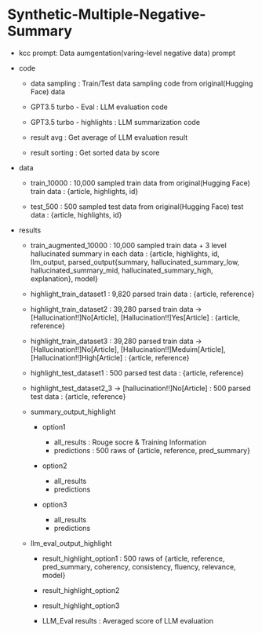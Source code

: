# Synthetic-Multiple-Negative-Summary

<File Description>

- kcc prompt: Data aumgentation(varing-level negative data) prompt

- code
	- data sampling
		: Train/Test data sampling code from original(Hugging Face) data
	
	- GPT3.5 turbo - Eval
		: LLM evaluation code

	- GPT3.5 turbo - highlights
		: LLM summarization code

	- result avg
		: Get average of LLM evaluation result

	- result sorting
		: Get sorted data by score

- data
	- train_10000
		: 10,000 sampled train data from original(Hugging Face) train data
		: {article, highlights, id}

	- test_500
		: 500 sampled test data from original(Hugging Face) test data
		: {article, highlights, id}

- results
	- train_augmented_10000
		: 10,000 sampled train data + 3 level hallucinated summary in each data
		: {article, highlights, id, llm_output, parsed_output{summary, hallucinated_summary_low, hallucinated_summary_mid, hallucinated_summary_high, explanation}, model}
	
	- highlight_train_dataset1
		: 9,820 parsed train data
		: {article, reference}

	- highlight_train_dataset2
		: 39,280 parsed train data -> [Hallucination!!]No[Article], [Hallucination!!]Yes[Article]
		: {article, reference}

	- highlight_train_dataset3
		: 39,280 parsed train data -> [Hallucination!!]No[Article], [Hallucination!!]Meduim[Article], [Hallucination!!]High[Article]
		: {article, reference}

	- highlight_test_dataset1
		: 500 parsed test data
		: {article, reference}

	- highlight_test_dataset2_3 ->  [hallucination!!]No[Article]
		: 500 parsed test data
		: {article, reference}

	- summary_output_highlight
		- option1
			- all_results
				: Rouge socre & Training Information
			- predictions
				: 500 raws of {article, reference, pred_summary}

		- option2
			- all_results
			- predictions

		- option3
			- all_results
			- predictions

	- llm_eval_output_highlight
		- result_highlight_option1
			: 500 raws of {article, reference, pred_summary, coherency, consistency, fluency, relevance, model}

		- result_highlight_option2

		- result_highlight_option3

		- LLM_Eval results
			: Averaged score of LLM evaluation





